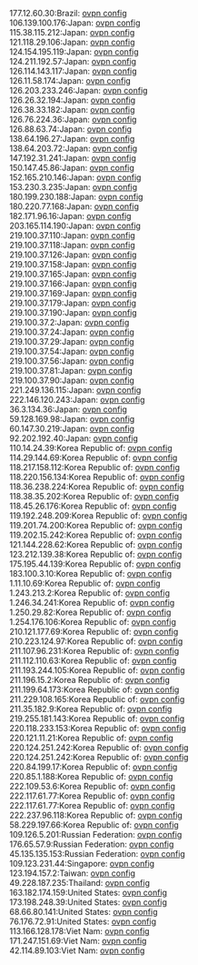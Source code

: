 177.12.60.30:Brazil: [ovpn config](vpn/177_12_60_30.ovpn)  
106.139.100.176:Japan: [ovpn config](vpn/106_139_100_176.ovpn)  
115.38.115.212:Japan: [ovpn config](vpn/115_38_115_212.ovpn)  
121.118.29.106:Japan: [ovpn config](vpn/121_118_29_106.ovpn)  
124.154.195.119:Japan: [ovpn config](vpn/124_154_195_119.ovpn)  
124.211.192.57:Japan: [ovpn config](vpn/124_211_192_57.ovpn)  
126.114.143.117:Japan: [ovpn config](vpn/126_114_143_117.ovpn)  
126.11.58.174:Japan: [ovpn config](vpn/126_11_58_174.ovpn)  
126.203.233.246:Japan: [ovpn config](vpn/126_203_233_246.ovpn)  
126.26.32.194:Japan: [ovpn config](vpn/126_26_32_194.ovpn)  
126.38.33.182:Japan: [ovpn config](vpn/126_38_33_182.ovpn)  
126.76.224.36:Japan: [ovpn config](vpn/126_76_224_36.ovpn)  
126.88.63.74:Japan: [ovpn config](vpn/126_88_63_74.ovpn)  
138.64.196.27:Japan: [ovpn config](vpn/138_64_196_27.ovpn)  
138.64.203.72:Japan: [ovpn config](vpn/138_64_203_72.ovpn)  
147.192.31.241:Japan: [ovpn config](vpn/147_192_31_241.ovpn)  
150.147.45.86:Japan: [ovpn config](vpn/150_147_45_86.ovpn)  
152.165.210.146:Japan: [ovpn config](vpn/152_165_210_146.ovpn)  
153.230.3.235:Japan: [ovpn config](vpn/153_230_3_235.ovpn)  
180.199.230.188:Japan: [ovpn config](vpn/180_199_230_188.ovpn)  
180.220.77.168:Japan: [ovpn config](vpn/180_220_77_168.ovpn)  
182.171.96.16:Japan: [ovpn config](vpn/182_171_96_16.ovpn)  
203.165.114.190:Japan: [ovpn config](vpn/203_165_114_190.ovpn)  
219.100.37.110:Japan: [ovpn config](vpn/219_100_37_110.ovpn)  
219.100.37.118:Japan: [ovpn config](vpn/219_100_37_118.ovpn)  
219.100.37.126:Japan: [ovpn config](vpn/219_100_37_126.ovpn)  
219.100.37.158:Japan: [ovpn config](vpn/219_100_37_158.ovpn)  
219.100.37.165:Japan: [ovpn config](vpn/219_100_37_165.ovpn)  
219.100.37.166:Japan: [ovpn config](vpn/219_100_37_166.ovpn)  
219.100.37.169:Japan: [ovpn config](vpn/219_100_37_169.ovpn)  
219.100.37.179:Japan: [ovpn config](vpn/219_100_37_179.ovpn)  
219.100.37.190:Japan: [ovpn config](vpn/219_100_37_190.ovpn)  
219.100.37.2:Japan: [ovpn config](vpn/219_100_37_2.ovpn)  
219.100.37.24:Japan: [ovpn config](vpn/219_100_37_24.ovpn)  
219.100.37.29:Japan: [ovpn config](vpn/219_100_37_29.ovpn)  
219.100.37.54:Japan: [ovpn config](vpn/219_100_37_54.ovpn)  
219.100.37.56:Japan: [ovpn config](vpn/219_100_37_56.ovpn)  
219.100.37.81:Japan: [ovpn config](vpn/219_100_37_81.ovpn)  
219.100.37.90:Japan: [ovpn config](vpn/219_100_37_90.ovpn)  
221.249.136.115:Japan: [ovpn config](vpn/221_249_136_115.ovpn)  
222.146.120.243:Japan: [ovpn config](vpn/222_146_120_243.ovpn)  
36.3.134.36:Japan: [ovpn config](vpn/36_3_134_36.ovpn)  
59.128.169.98:Japan: [ovpn config](vpn/59_128_169_98.ovpn)  
60.147.30.219:Japan: [ovpn config](vpn/60_147_30_219.ovpn)  
92.202.192.40:Japan: [ovpn config](vpn/92_202_192_40.ovpn)  
110.14.24.39:Korea Republic of: [ovpn config](vpn/110_14_24_39.ovpn)  
114.29.144.69:Korea Republic of: [ovpn config](vpn/114_29_144_69.ovpn)  
118.217.158.112:Korea Republic of: [ovpn config](vpn/118_217_158_112.ovpn)  
118.220.156.134:Korea Republic of: [ovpn config](vpn/118_220_156_134.ovpn)  
118.36.238.224:Korea Republic of: [ovpn config](vpn/118_36_238_224.ovpn)  
118.38.35.202:Korea Republic of: [ovpn config](vpn/118_38_35_202.ovpn)  
118.45.26.176:Korea Republic of: [ovpn config](vpn/118_45_26_176.ovpn)  
119.192.248.209:Korea Republic of: [ovpn config](vpn/119_192_248_209.ovpn)  
119.201.74.200:Korea Republic of: [ovpn config](vpn/119_201_74_200.ovpn)  
119.202.15.242:Korea Republic of: [ovpn config](vpn/119_202_15_242.ovpn)  
121.144.228.62:Korea Republic of: [ovpn config](vpn/121_144_228_62.ovpn)  
123.212.139.38:Korea Republic of: [ovpn config](vpn/123_212_139_38.ovpn)  
175.195.44.139:Korea Republic of: [ovpn config](vpn/175_195_44_139.ovpn)  
183.100.3.10:Korea Republic of: [ovpn config](vpn/183_100_3_10.ovpn)  
1.11.10.69:Korea Republic of: [ovpn config](vpn/1_11_10_69.ovpn)  
1.243.213.2:Korea Republic of: [ovpn config](vpn/1_243_213_2.ovpn)  
1.246.34.241:Korea Republic of: [ovpn config](vpn/1_246_34_241.ovpn)  
1.250.29.82:Korea Republic of: [ovpn config](vpn/1_250_29_82.ovpn)  
1.254.176.106:Korea Republic of: [ovpn config](vpn/1_254_176_106.ovpn)  
210.121.177.69:Korea Republic of: [ovpn config](vpn/210_121_177_69.ovpn)  
210.223.124.97:Korea Republic of: [ovpn config](vpn/210_223_124_97.ovpn)  
211.107.96.231:Korea Republic of: [ovpn config](vpn/211_107_96_231.ovpn)  
211.112.110.63:Korea Republic of: [ovpn config](vpn/211_112_110_63.ovpn)  
211.193.244.105:Korea Republic of: [ovpn config](vpn/211_193_244_105.ovpn)  
211.196.15.2:Korea Republic of: [ovpn config](vpn/211_196_15_2.ovpn)  
211.199.64.173:Korea Republic of: [ovpn config](vpn/211_199_64_173.ovpn)  
211.229.108.165:Korea Republic of: [ovpn config](vpn/211_229_108_165.ovpn)  
211.35.182.9:Korea Republic of: [ovpn config](vpn/211_35_182_9.ovpn)  
219.255.181.143:Korea Republic of: [ovpn config](vpn/219_255_181_143.ovpn)  
220.118.233.153:Korea Republic of: [ovpn config](vpn/220_118_233_153.ovpn)  
220.121.11.21:Korea Republic of: [ovpn config](vpn/220_121_11_21.ovpn)  
220.124.251.242:Korea Republic of: [ovpn config](vpn/220_124_251_242.ovpn)  
220.124.251.242:Korea Republic of: [ovpn config](vpn/220_124_251_242.ovpn)  
220.84.199.17:Korea Republic of: [ovpn config](vpn/220_84_199_17.ovpn)  
220.85.1.188:Korea Republic of: [ovpn config](vpn/220_85_1_188.ovpn)  
222.109.53.6:Korea Republic of: [ovpn config](vpn/222_109_53_6.ovpn)  
222.117.61.77:Korea Republic of: [ovpn config](vpn/222_117_61_77.ovpn)  
222.117.61.77:Korea Republic of: [ovpn config](vpn/222_117_61_77.ovpn)  
222.237.96.118:Korea Republic of: [ovpn config](vpn/222_237_96_118.ovpn)  
58.229.197.66:Korea Republic of: [ovpn config](vpn/58_229_197_66.ovpn)  
109.126.5.201:Russian Federation: [ovpn config](vpn/109_126_5_201.ovpn)  
176.65.57.9:Russian Federation: [ovpn config](vpn/176_65_57_9.ovpn)  
45.135.135.153:Russian Federation: [ovpn config](vpn/45_135_135_153.ovpn)  
109.123.231.44:Singapore: [ovpn config](vpn/109_123_231_44.ovpn)  
123.194.157.2:Taiwan: [ovpn config](vpn/123_194_157_2.ovpn)  
49.228.187.235:Thailand: [ovpn config](vpn/49_228_187_235.ovpn)  
163.182.174.159:United States: [ovpn config](vpn/163_182_174_159.ovpn)  
173.198.248.39:United States: [ovpn config](vpn/173_198_248_39.ovpn)  
68.66.80.141:United States: [ovpn config](vpn/68_66_80_141.ovpn)  
76.176.72.91:United States: [ovpn config](vpn/76_176_72_91.ovpn)  
113.166.128.178:Viet Nam: [ovpn config](vpn/113_166_128_178.ovpn)  
171.247.151.69:Viet Nam: [ovpn config](vpn/171_247_151_69.ovpn)  
42.114.89.103:Viet Nam: [ovpn config](vpn/42_114_89_103.ovpn)  
